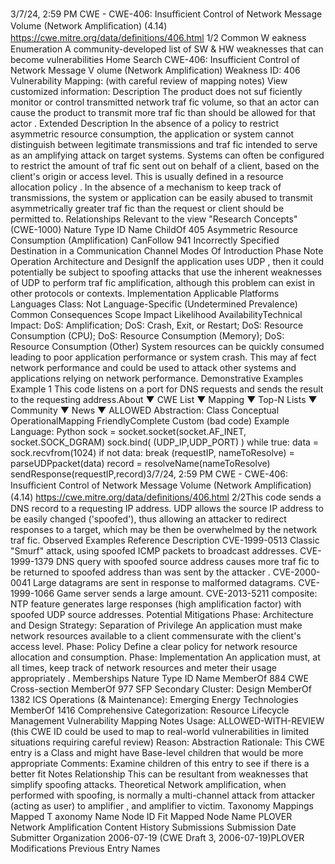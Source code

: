 3/7/24, 2:59 PM CWE - CWE-406: Insuﬃcient Control of Network Message Volume (Network Ampliﬁcation) (4.14)
https://cwe.mitre.org/data/deﬁnitions/406.html 1/2
Common W eakness Enumeration
A community-developed list of SW & HW weaknesses that can become
vulnerabilities
Home Search
CWE-406: Insufficient Control of Network Message V olume (Network Amplification)
Weakness ID: 406
Vulnerability Mapping: (with careful review of mapping notes)
View customized information:
 Description
The product does not suf ficiently monitor or control transmitted network traf fic volume, so that an actor can cause the product to
transmit more traf fic than should be allowed for that actor .
 Extended Description
In the absence of a policy to restrict asymmetric resource consumption, the application or system cannot distinguish between
legitimate transmissions and traf fic intended to serve as an amplifying attack on target systems. Systems can often be configured to
restrict the amount of traf fic sent out on behalf of a client, based on the client's origin or access level. This is usually defined in a
resource allocation policy . In the absence of a mechanism to keep track of transmissions, the system or application can be easily
abused to transmit asymmetrically greater traf fic than the request or client should be permitted to.
 Relationships
 Relevant to the view "Research Concepts" (CWE-1000)
Nature Type ID Name
ChildOf 405 Asymmetric Resource Consumption (Amplification)
CanFollow 941 Incorrectly Specified Destination in a Communication Channel
 Modes Of Introduction
Phase Note
Operation
Architecture and DesignIf the application uses UDP , then it could potentially be subject to spoofing attacks that use the inherent
weaknesses of UDP to perform traf fic amplification, although this problem can exist in other protocols or
contexts.
Implementation
 Applicable Platforms
Languages
Class: Not Language-Specific (Undetermined Prevalence)
 Common Consequences
Scope Impact Likelihood
AvailabilityTechnical Impact: DoS: Amplification; DoS: Crash, Exit, or Restart; DoS: Resource Consumption (CPU); DoS: Resource
Consumption (Memory); DoS: Resource Consumption (Other)
System resources can be quickly consumed leading to poor application performance or system crash.
This may af fect network performance and could be used to attack other systems and applications relying
on network performance.
 Demonstrative Examples
Example 1
This code listens on a port for DNS requests and sends the result to the requesting address.About ▼ CWE List ▼ Mapping ▼ Top-N Lists ▼ Community ▼ News ▼
ALLOWED
Abstraction: Class
Conceptual OperationalMapping
FriendlyComplete Custom
(bad code) Example Language: Python 
sock = socket.socket(socket.AF\_INET, socket.SOCK\_DGRAM)
sock.bind( (UDP\_IP,UDP\_PORT) )
while true:
data = sock.recvfrom(1024)
if not data:
break
(requestIP, nameToResolve) = parseUDPpacket(data)
record = resolveName(nameToResolve)
sendResponse(requestIP,record)3/7/24, 2:59 PM CWE - CWE-406: Insuﬃcient Control of Network Message Volume (Network Ampliﬁcation) (4.14)
https://cwe.mitre.org/data/deﬁnitions/406.html 2/2This code sends a DNS record to a requesting IP address. UDP allows the source IP address to be easily changed ('spoofed'), thus
allowing an attacker to redirect responses to a target, which may be then be overwhelmed by the network traf fic.
 Observed Examples
Reference Description
CVE-1999-0513 Classic "Smurf" attack, using spoofed ICMP packets to broadcast addresses.
CVE-1999-1379 DNS query with spoofed source address causes more traf fic to be returned to spoofed address than
was sent by the attacker .
CVE-2000-0041 Large datagrams are sent in response to malformed datagrams.
CVE-1999-1066 Game server sends a large amount.
CVE-2013-5211 composite: NTP feature generates large responses (high amplification factor) with spoofed UDP source
addresses.
 Potential Mitigations
Phase: Architecture and Design
Strategy: Separation of Privilege
An application must make network resources available to a client commensurate with the client's access level.
Phase: Policy
Define a clear policy for network resource allocation and consumption.
Phase: Implementation
An application must, at all times, keep track of network resources and meter their usage appropriately .
 Memberships
Nature Type ID Name
MemberOf 884 CWE Cross-section
MemberOf 977 SFP Secondary Cluster: Design
MemberOf 1382 ICS Operations (& Maintenance): Emerging Energy Technologies
MemberOf 1416 Comprehensive Categorization: Resource Lifecycle Management
 Vulnerability Mapping Notes
Usage: ALLOWED-WITH-REVIEW
(this CWE ID could be used to map to real-world vulnerabilities in limited situations requiring careful review)
Reason: Abstraction
Rationale:
This CWE entry is a Class and might have Base-level children that would be more appropriate
Comments:
Examine children of this entry to see if there is a better fit
 Notes
Relationship
This can be resultant from weaknesses that simplify spoofing attacks.
Theoretical
Network amplification, when performed with spoofing, is normally a multi-channel attack from attacker (acting as user) to amplifier ,
and amplifier to victim.
 Taxonomy Mappings
Mapped T axonomy Name Node ID Fit Mapped Node Name
PLOVER Network Amplification
 Content History
 Submissions
Submission Date Submitter Organization
2006-07-19
(CWE Draft 3, 2006-07-19)PLOVER
 Modifications
 Previous Entry Names
